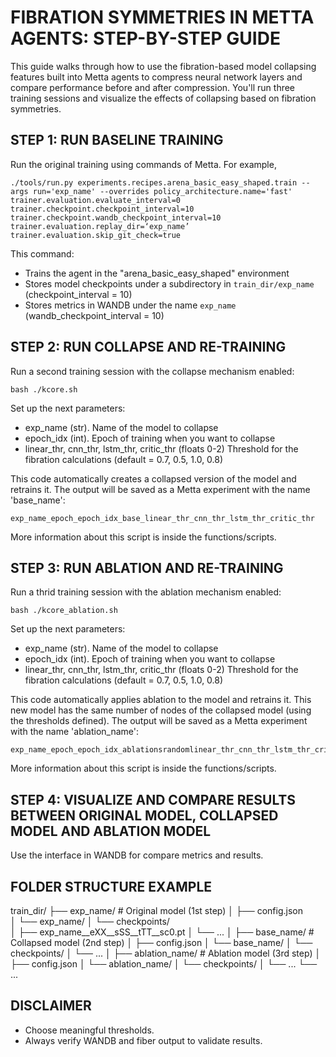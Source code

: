 FIBRATION SYMMETRIES IN METTA AGENTS: STEP-BY-STEP GUIDE
=================================================

This guide walks through how to use the fibration-based model collapsing features 
built into Metta agents to compress neural network layers and compare performance 
before and after compression. You'll run three training sessions and visualize 
the effects of collapsing based on fibration symmetries.


STEP 1: RUN BASELINE TRAINING
-----------------------------
Run the original training using commands of Metta. For example,

    ./tools/run.py experiments.recipes.arena_basic_easy_shaped.train --args run='exp_name' --overrides policy_architecture.name='fast' trainer.evaluation.evaluate_interval=0 trainer.checkpoint.checkpoint_interval=10 trainer.checkpoint.wandb_checkpoint_interval=10 trainer.evaluation.replay_dir=‘exp_name’ trainer.evaluation.skip_git_check=true

This command:
- Trains the agent in the "arena_basic_easy_shaped" environment
- Stores model checkpoints under a subdirectory in `train_dir/exp_name` (checkpoint_interval = 10)
- Stores metrics in WANDB under the name `exp_name` (wandb_checkpoint_interval = 10)


STEP 2: RUN COLLAPSE AND RE-TRAINING
------------------------------

Run a second training session with the collapse mechanism enabled:

    bash ./kcore.sh

Set up the next parameters:

- exp_name (str).                            Name of the model to collapse
- epoch_idx (int).                           Epoch of training when you want to collapse
- linear_thr, cnn_thr, 
  lstm_thr, critic_thr (floats 0-2)          Threshold for the fibration calculations
                                            (default = 0.7, 0.5, 1.0, 0.8)

This code automatically creates a collapsed version of the model and retrains it.
The output will be saved as a Metta experiment with the name 'base_name':

    exp_name_epoch_epoch_idx_base_linear_thr_cnn_thr_lstm_thr_critic_thr

More information about this script is inside the functions/scripts.

STEP 3: RUN ABLATION AND RE-TRAINING
------------------------------

Run a thrid training session with the ablation mechanism enabled:

    bash ./kcore_ablation.sh

Set up the next parameters:

- exp_name (str).                            Name of the model to collapse
- epoch_idx (int).                           Epoch of training when you want to collapse
- linear_thr, cnn_thr, 
 lstm_thr, critic_thr (floats 0-2)          Threshold for the fibration calculations
                                            (default = 0.7, 0.5, 1.0, 0.8)

This code automatically applies ablation to the model and retrains it.
This new model has the same number of nodes of the collapsed model (using the thresholds defined).
The output will be saved as a Metta experiment with the name 'ablation_name':

    exp_name_epoch_epoch_idx_ablationsrandomlinear_thr_cnn_thr_lstm_thr_critic_thr

More information about this script is inside the functions/scripts.


STEP 4: VISUALIZE AND COMPARE RESULTS BETWEEN ORIGINAL MODEL, COLLAPSED MODEL AND ABLATION MODEL
-------------------------------------
Use the interface in WANDB for compare metrics and results. 


FOLDER STRUCTURE EXAMPLE
-------------------------
train_dir/
├── exp_name/                    # Original model (1st step)
│   ├── config.json             
│   └── exp_name/
│       └── checkpoints/        
│           ├── exp_name__eXX__sSS__tTT__sc0.pt
│           └── ...
│
├── base_name/                  # Collapsed model (2nd step)
│   ├── config.json
│   └── base_name/
│       └── checkpoints/
│           └── ...
│
├── ablation_name/              # Ablation model (3rd step)
│   ├── config.json
│   └── ablation_name/
│       └── checkpoints/
│           └── ...
└── ...


DISCLAIMER
----------
- Choose meaningful thresholds.
- Always verify WANDB and fiber output to validate results.
